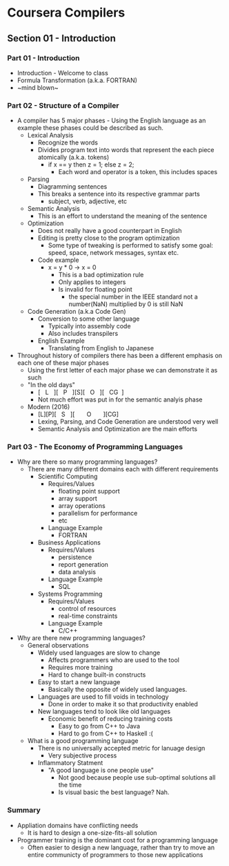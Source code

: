# Coursera Compilers
## Section 01 - Introduction
### Part 01 - Introduction
* Introduction - Welcome to class
* Formula Transformation (a.k.a. FORTRAN)
 * ~mind blown~

### Part 02 - Structure of a Compiler
* A compiler has 5 major phases - Using the English language as an example these phases could be described as such.
  * Lexical Analysis
    * Recognize the words
    * Divides program text into words that represent the each piece atomically (a.k.a. tokens)
      * if x == y then z = 1;  else z = 2;
        * Each word and operator is a token, this includes spaces
  * Parsing
    * Diagramming sentences
    * This breaks a sentence into its respective grammar parts
      * subject, verb, adjective, etc
  * Semantic Analysis
    * This is an effort to understand the meaning of the sentence
  * Optimization
    * Does not really have a good counterpart in English
    * Editing is pretty close to the program optimization
      * Some type of tweaking is performed to satisfy some goal: speed, space, network messages, syntax etc.
    * Code example
      * x = y * 0 -> x = 0
        * This is a bad optimization rule
        * Only applies to integers
        * Is invalid for floating point
          * the special number in the IEEE standard not a number(NaN) multiplied by 0 is still NaN
  * Code Generation (a.k.a Code Gen)
    * Conversion to some other language
      * Typically into assembly code
      * Also includes transpilers
    * English Example
      * Translating from English to Japanese
* Throughout history of compilers there has been a different emphasis on each one of these major phases
  * Using the first letter of each major phase we can demonstrate it as such
  * "In the old days" 
    * [&nbsp;&nbsp;&nbsp;L&nbsp;&nbsp;&nbsp;][&nbsp;&nbsp;&nbsp;P&nbsp;&nbsp;&nbsp;][S][&nbsp;&nbsp;&nbsp;O&nbsp;&nbsp;&nbsp;][&nbsp;&nbsp;&nbsp;CG&nbsp;&nbsp;]
    * Not much effort was put in for the semantic analyis phase
  * Modern (2016)
    * [L][P][&nbsp;&nbsp;&nbsp;S&nbsp;&nbsp;&nbsp;][&nbsp;&nbsp;&nbsp;&nbsp;&nbsp;&nbsp;&nbsp;O&nbsp;&nbsp;&nbsp;&nbsp;&nbsp;&nbsp;&nbsp;][CG]
    * Lexing, Parsing, and Code Generation are understood very well
    * Semantic Analysis and Optimization are the main efforts
    
### Part 03 - The Economy of Programming Languages
* Why are there so many programming languages?
  * There are many different domains each with different requirements 
    * Scientific Computing  
      * Requires/Values
        * floating point support
        * array support
        * array operations
        * parallelism for performance
        * etc
      * Language Example
        * FORTRAN
    * Business Applications
      * Requires/Values
        * persistence
        * report generation
        * data analysis
      * Language Example
        * SQL
    * Systems Programming
      * Requires/Values
        * control of resources
        * real-time constraints
      * Language Example
        * C/C++
* Why are there new programming languages?
  * General observations
    * Widely used languages are slow to change
      * Affects programmers who are used to the tool
      * Requires more training
      * Hard to change built-in constructs
    * Easy to start a new language
      * Basically the opposite of widely used languages.
    * Languages are used to fill voids in technology
      * Done in order to make it so that productivity enabled
    * New languages tend to look like old languages
      * Economic benefit of reducing training costs
        * Easy to go from C++ to Java
        * Hard to go from C++ to Haskell :(
  * What is a good programming language
    * There is no universally accepted metric for lanuage design
      * Very subjective process
    * Inflammatory Statment
      * "A good language is one people use"
        * Not good because people use sub-optimal solutions all the time
        * Is visual basic the best language? Nah.

### Summary
* Appliation domains have conflicting needs
  * It is hard to design a one-size-fits-all solution
* Programmer training is the dominant cost for a programming language
  * Often easier to design a new language, rather than try to move an entire communicty of programmers to those new applications
